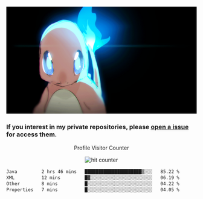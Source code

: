 [gif]: https://raw.githubusercontent.com/uysalserkan/uysalserkan/master/charmander-2.gif

![gif]

### If you interest in my private repositories, please [open a issue](https://github.com/uysalserkan/uysalserkan/issues) for access them.


<div align="center">
<p>Profile Visitor Counter</p>
<img src="https://profile-counter.glitch.me/uysalserkan/count.svg" alt="hit counter" align="center">
</div>

<!--START_SECTION:waka-->
```text
Java         2 hrs 46 mins   █████████████████████▒░░░   85.22 % 
XML          12 mins         █▓░░░░░░░░░░░░░░░░░░░░░░░   06.19 % 
Other        8 mins          █░░░░░░░░░░░░░░░░░░░░░░░░   04.22 % 
Properties   7 mins          █░░░░░░░░░░░░░░░░░░░░░░░░   04.05 % 
```
<!--END_SECTION:waka-->

